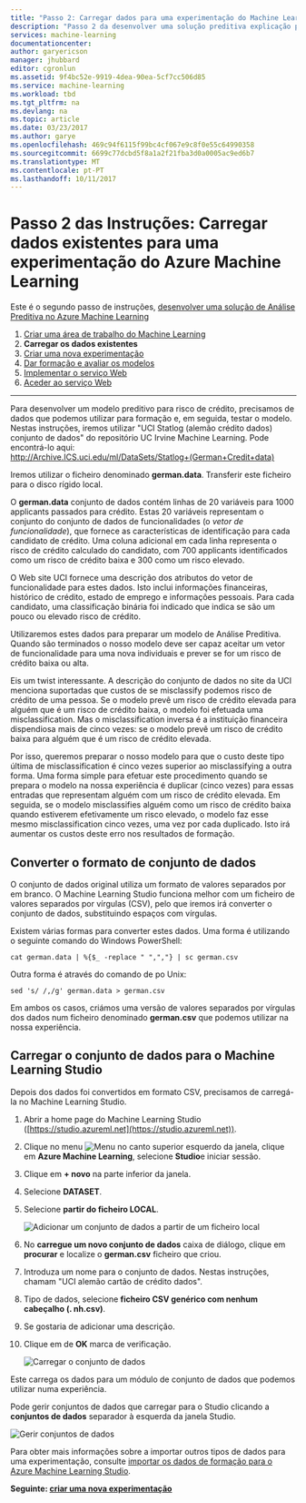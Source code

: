 ```yaml
---
title: "Passo 2: Carregar dados para uma experimentação do Machine Learning | Microsoft Docs"
description: "Passo 2 da desenvolver uma solução preditiva explicação passo a passo: carregamento armazenados dados públicos no Azure Machine Learning Studio."
services: machine-learning
documentationcenter: 
author: garyericson
manager: jhubbard
editor: cgronlun
ms.assetid: 9f4bc52e-9919-4dea-90ea-5cf7cc506d85
ms.service: machine-learning
ms.workload: tbd
ms.tgt_pltfrm: na
ms.devlang: na
ms.topic: article
ms.date: 03/23/2017
ms.author: garye
ms.openlocfilehash: 469c94f6115f99bc4cf067e9c8f0e55c64990358
ms.sourcegitcommit: 6699c77dcbd5f8a1a2f21fba3d0a0005ac9ed6b7
ms.translationtype: MT
ms.contentlocale: pt-PT
ms.lasthandoff: 10/11/2017
---
```

# <a name="walkthrough-step-2-upload-existing-data-into-an-azure-machine-learning-experiment"></a>Passo 2 das Instruções: Carregar dados existentes para uma experimentação do Azure Machine Learning
Este é o segundo passo de instruções, [desenvolver uma solução de Análise Preditiva no Azure Machine Learning](walkthrough-develop-predictive-solution.md)

1. [Criar uma área de trabalho do Machine Learning](walkthrough-1-create-ml-workspace.md)
2. **Carregar os dados existentes**
3. [Criar uma nova experimentação](walkthrough-3-create-new-experiment.md)
4. [Dar formação e avaliar os modelos](walkthrough-4-train-and-evaluate-models.md)
5. [Implementar o serviço Web](walkthrough-5-publish-web-service.md)
6. [Aceder ao serviço Web](walkthrough-6-access-web-service.md)

- - -
Para desenvolver um modelo preditivo para risco de crédito, precisamos de dados que podemos utilizar para formação e, em seguida, testar o modelo. Nestas instruções, iremos utilizar "UCI Statlog (alemão crédito dados) conjunto de dados" do repositório UC Irvine Machine Learning. Pode encontrá-lo aqui:  
<a href="http://archive.ics.uci.edu/ml/datasets/Statlog+(German+Credit+Data)">http://Archive.ICS.uci.edu/ml/DataSets/Statlog+(German+Credit+data)</a>

Iremos utilizar o ficheiro denominado **german.data**. Transferir este ficheiro para o disco rígido local.  

O **german.data** conjunto de dados contém linhas de 20 variáveis para 1000 applicants passados para crédito. Estas 20 variáveis representam o conjunto do conjunto de dados de funcionalidades (o *vetor de funcionalidade*), que fornece as características de identificação para cada candidato de crédito. Uma coluna adicional em cada linha representa o risco de crédito calculado do candidato, com 700 applicants identificados como um risco de crédito baixa e 300 como um risco elevado.

O Web site UCI fornece uma descrição dos atributos do vetor de funcionalidade para estes dados. Isto inclui informações financeiras, histórico de crédito, estado de emprego e informações pessoais. Para cada candidato, uma classificação binária foi indicado que indica se são um pouco ou elevado risco de crédito. 

Utilizaremos estes dados para preparar um modelo de Análise Preditiva. Quando são terminados o nosso modelo deve ser capaz aceitar um vetor de funcionalidade para uma nova individuais e prever se for um risco de crédito baixa ou alta.  

Eis um twist interessante. A descrição do conjunto de dados no site da UCI menciona suportadas que custos de se misclassify podemos risco de crédito de uma pessoa.
Se o modelo prevê um risco de crédito elevada para alguém que é um risco de crédito baixa, o modelo foi efetuada uma misclassification.
Mas o misclassification inversa é a instituição financeira dispendiosa mais de cinco vezes: se o modelo prevê um risco de crédito baixa para alguém que é um risco de crédito elevada.

Por isso, queremos preparar o nosso modelo para que o custo deste tipo última de misclassification é cinco vezes superior ao misclassifying a outra forma.
Uma forma simple para efetuar este procedimento quando se prepara o modelo na nossa experiência é duplicar (cinco vezes) para essas entradas que representam alguém com um risco de crédito elevada. Em seguida, se o modelo misclassifies alguém como um risco de crédito baixa quando estiverem efetivamente um risco elevado, o modelo faz esse mesmo misclassification cinco vezes, uma vez por cada duplicado. Isto irá aumentar os custos deste erro nos resultados de formação.


## <a name="convert-the-dataset-format"></a>Converter o formato de conjunto de dados
O conjunto de dados original utiliza um formato de valores separados por em branco. O Machine Learning Studio funciona melhor com um ficheiro de valores separados por vírgulas (CSV), pelo que iremos irá converter o conjunto de dados, substituindo espaços com vírgulas.  

Existem várias formas para converter estes dados. Uma forma é utilizando o seguinte comando do Windows PowerShell:   

    cat german.data | %{$_ -replace " ",","} | sc german.csv  

Outra forma é através do comando de po Unix:  

    sed 's/ /,/g' german.data > german.csv  

Em ambos os casos, criámos uma versão de valores separados por vírgulas dos dados num ficheiro denominado **german.csv** que podemos utilizar na nossa experiência.

## <a name="upload-the-dataset-to-machine-learning-studio"></a>Carregar o conjunto de dados para o Machine Learning Studio
Depois dos dados foi convertidos em formato CSV, precisamos de carregá-la no Machine Learning Studio. 

1. Abrir a home page do Machine Learning Studio ([https://studio.azureml.net](https://studio.azureml.net)). 

2. Clique no menu ![Menu][1] no canto superior esquerdo da janela, clique em **Azure Machine Learning**, selecione **Studio**e iniciar sessão.

3. Clique em **+ novo** na parte inferior da janela.

4. Selecione **DATASET**.

5. Selecione **partir do ficheiro LOCAL**.

    ![Adicionar um conjunto de dados a partir de um ficheiro local][2]

6. No **carregue um novo conjunto de dados** caixa de diálogo, clique em **procurar** e localize o **german.csv** ficheiro que criou.

7. Introduza um nome para o conjunto de dados. Nestas instruções, chamam "UCI alemão cartão de crédito dados".

8. Tipo de dados, selecione **ficheiro CSV genérico com nenhum cabeçalho (. nh.csv)**.

9. Se gostaria de adicionar uma descrição.

10. Clique em de **OK** marca de verificação.  

    ![Carregar o conjunto de dados][3]

Este carrega os dados para um módulo de conjunto de dados que podemos utilizar numa experiência.

Pode gerir conjuntos de dados que carregar para o Studio clicando a **conjuntos de dados** separador à esquerda da janela Studio.

![Gerir conjuntos de dados][4]

Para obter mais informações sobre a importar outros tipos de dados para uma experimentação, consulte [importar os dados de formação para o Azure Machine Learning Studio](import-data.md).

**Seguinte: [criar uma nova experimentação](walkthrough-3-create-new-experiment.md)**

[1]: media/walkthrough-2-upload-data/menu.png
[2]: media/walkthrough-2-upload-data/add-dataset.png
[3]: media/walkthrough-2-upload-data/upload-dataset.png
[4]: media/walkthrough-2-upload-data/dataset-list.png
